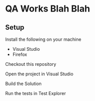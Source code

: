 QA Works Blah Blah
==========

## Setup

Install the following on your machine

* Visual Studio
* Firefox

Checkout this repository

Open the project in Visual Studio

Build the Solution

Run the tests in Test Explorer
